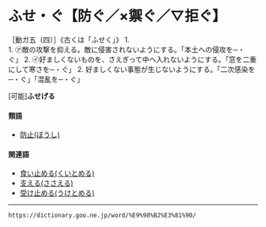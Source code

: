 # ふせ・ぐ【防ぐ／×禦ぐ／▽拒ぐ】
［動ガ五（四）］《古くは「ふせく」》
1.      
    1.  ㋐敵の攻撃を抑える。敵に侵害されないようにする。「本土への侵攻を─・ぐ」 
    2.  ㋑好ましくないものを、さえぎって中へ入れないようにする。「窓を二重にして寒さを─・ぐ」
2.  好ましくない事態が生じないようにする。「二次感染を─・ぐ」「混亂を─・ぐ」
    

\[可能\]**ふせげる**

#### 類語

-   [防止(ぼうし)](https://dictionary.goo.ne.jp/word/%E9%98%B2%E6%AD%A2/#jn-201642)

#### 関連語

-   [食い止める(くいとめる)](https://dictionary.goo.ne.jp/word/%E9%A3%9F%E6%AD%A2%E3%82%81%E3%82%8B/#jn-60220)
-   [支える(ささえる)](https://dictionary.goo.ne.jp/word/%E6%94%AF%E3%81%88%E3%82%8B_%28%E3%81%95%E3%81%95%E3%81%88%E3%82%8B%29/#jn-87447)
-   [受け止める(うけとめる)](https://dictionary.goo.ne.jp/word/%E5%8F%97%E6%AD%A2%E3%82%81%E3%82%8B/#jn-18328)

---
`https://dictionary.goo.ne.jp/word/%E9%98%B2%E3%81%90/`